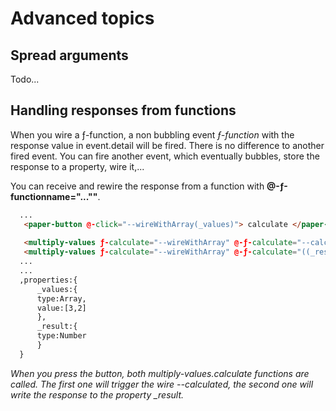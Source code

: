 # Advanced topics


## Spread arguments
Todo... 


## Handling responses from functions
When you wire a ƒ-function, a non bubbling event *ƒ-function* with the response value in event.detail will be fired. 
There is no difference to another fired event. You can fire another event, which eventually bubbles, store the response to a property, wire it,...   
  
You can receive and rewire the response from a function with **@-ƒ-functionname="...""**. 
```html
  ...
   <paper-button @-click="--wireWithArray(_values)"> calculate </paper-button>
    
   <multiply-values ƒ-calculate="--wireWithArray" @-ƒ-calculate="--calculated"></multiply-values>
   <multiply-values ƒ-calculate="--wireWithArray" @-ƒ-calculate="((_result))"></multiply-values>
  ...
  ...
  ,properties:{
      _values:{
      type:Array,
      value:[3,2]
      },
      _result:{
      type:Number
      }
  }
```

*When you press the button, both multiply-values.calculate functions are called. The first one will trigger the wire --calculated, the second one will
write the response to the property _result.*
